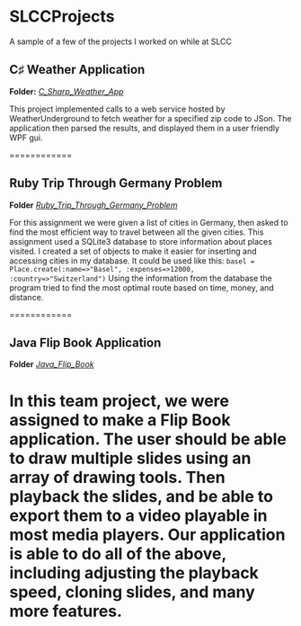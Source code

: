 SLCCProjects
============
A sample of a few of the projects I worked on while at SLCC


## C♯ Weather Application
**Folder:** *[C_Sharp_Weather_App](https://github.com/KyleSwanson/SLCCProjects/tree/master/C_Sharp_Weather_App)*

This project implemented calls to a web service hosted by WeatherUnderground to fetch weather for a specified zip code to JSon. The application then parsed the results, and displayed them in a user friendly WPF gui.

============

## Ruby Trip Through Germany Problem
**Folder** *[Ruby_Trip_Through_Germany_Problem](https://github.com/KyleSwanson/SLCCProjects/tree/master/Ruby_Trip_Through_Germany_Problem)*

For this assignment we were given a list of cities in Germany, then asked to find the most efficient way to travel between all the given cities. This assignment used a SQLite3 database to store information about places visited. I created a set of objects to make it easier for inserting and accessing cities in my database. It could be used like this: 
`basel = Place.create(:name=>"Basel", :expenses=>12000, :country=>"Switzerland")`
Using the information from the database the program tried to find the most optimal route based on time, money, and distance. 

============

## Java Flip Book Application
**Folder** *[Java_Flip_Book](https://github.com/KyleSwanson/SLCCProjects/tree/master/Ruby_Trip_Through_Germany_Problem)*

In this team project, we were assigned to make a Flip Book application. The user should be able to draw multiple slides using an array of drawing tools. Then playback the slides, and be able to export them to a video playable in most media players. Our application is able to do all of the above, including adjusting the playback speed, cloning slides, and many more features. 
============